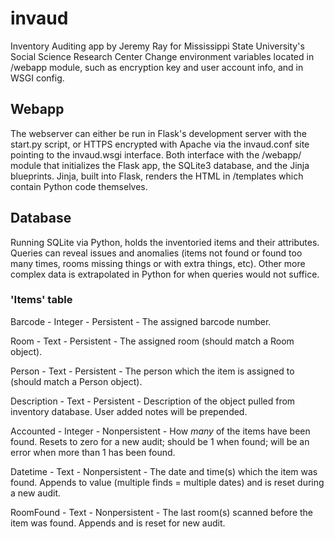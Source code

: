 # invaud

Inventory Auditing app by Jeremy Ray for Mississippi State University's Social Science Research Center
Change environment variables located in /webapp module, such as encryption key and user account info, and in WSGI config.

## Webapp

The webserver can either be run in Flask's development server with the start.py script, or HTTPS encrypted with Apache via the invaud.conf site pointing to the invaud.wsgi interface. Both interface with the /webapp/ module that initializes the Flask app, the SQLite3 database, and the Jinja blueprints. Jinja, built into Flask, renders the HTML in /templates which contain Python code themselves.

## Database

Running SQLite via Python, holds the inventoried items and their attributes. Queries can reveal issues and anomalies (items not found or found too many times, rooms missing things or with extra things, etc). Other more complex data is extrapolated in Python for when queries would not suffice.

### 'Items' table

Barcode - Integer - Persistent - The assigned barcode number.

Room - Text - Persistent - The assigned room (should match a Room object).

Person - Text - Persistent - The person which the item is assigned to (should match a Person object).

Description - Text - Persistent - Description of the object pulled from inventory database. User added notes will be prepended.

Accounted - Integer - Nonpersistent - How *many* of the items have been found. Resets to zero for a new audit; should be 1 when found; will be an error when more than 1 has been found.

Datetime - Text - Nonpersistent - The date and time(s) which the item was found. Appends to value (multiple finds = multiple dates) and is reset during a new audit.

RoomFound - Text - Nonpersistent - The last room(s) scanned before the item was found. Appends and is reset for new audit.
